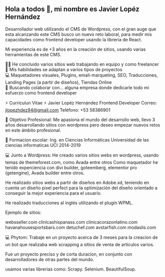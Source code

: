 ## Hola a todos 👋, mi nombre es Javier Lopéz Hernández

Desarrollador web utilizando el CMS de Wordpress, con el gran auge que esta alcanzando este CMS busco un nuevo reto laboral, para medir mis capacidades como frontend developer usando la libreria de React.

Mi experiencia es de +3 años en la creación de sitios, usando varias herramientas de este CMS.

👨‍💻 He concluido varios sitios web trabajando en equipo y como freelancer <br>
💯 Mis habilidades se adaptan a varios tipos de proyectos <br>
💻 Maquetadores visuales, Plugins, email-marqueting, SEO, Traducciones, Landing Pages (a partir de diseños), Tiendas Online  <br>
👯 Buscando colaborar con... alguna empresa donde dedicarle todo mi esfuerzo como frontend developer


⚡ Curriculun Vitae ⚡
Javier Lopéz Hernández
Frontend Developer
Correo: jlopezhdez94@gmail.com
Teléfono: +53 58386901

🤔 Objetivo Profesional: Me apasiona el mundo del desarrollo web, llevo 3 años desarrollando sitios con wordpress pero deseo empezar nuevos retos en este ámbito profesional.

👯 Formacion escolar: Ing. en Ciencias Informáticas
Universidad de las ciencias informaticas UCI 2014-2019

💻 Junto a Wordpress: He creado varios sitios webs en wordpress, usando temas de themeforest.com, como Avada entre otros Como maquetador he tenido experciencia con divi builder, goteemberg, elementor pro (getengine), Avada builder entre otros.

He realizado sitios webs a partir de diseños en Adobe.xd, teniendo en cuenta un diseño pixel perfect para la optimización del diseño orientado a conseguir la mejor experiencia para el  usuario.

He realizado traducciones al inglés utilizando el plugin WPML.

Ejemplo de sitios:

websseller.com
clinicashispanass.com
clinicacorazonlatino.com
havanahousesportsbars.com
detuchef.com
avstarfish.com
modaslis.com

💻 Phytom: Trabaje en un proyecto acerca de 3 meses para la creacion de un bot que realizaba web scrapping a sitios de venta de articulos varios.

Fue un proyecto preciso y de corta duracion, en conjunto con desarrolladores de otras partes del mundo.

usamos varias librerias como: Scrapy. Selenium. BeautifulSoup.

 

<!--
**Javier94cuba/Javier94cuba** is a ✨ _special_ ✨ repository because its `README.md` (this file) appears on your GitHub profile.

Here are some ideas to get you started:

- 🔭 I’m currently working on ...
- 🌱 I’m currently learning ...
- 👯 I’m looking to collaborate on ...
- 🤔 I’m looking for help with ...
- 💬 Ask me about ...
- 📫 How to reach me: ...
- 😄 Pronouns: ...
- ⚡ Fun fact: ...
-->
